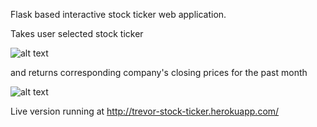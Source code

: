 Flask based interactive stock ticker web application. 

Takes user selected stock ticker

![alt text](https://github.com/trevorwitter/stock-ticker/blob/master/ticker_select.tiff)

and returns corresponding company's closing prices for the past month



![alt text](https://github.com/trevorwitter/stock-ticker/blob/master/stock_price.tiff)

Live version running at http://trevor-stock-ticker.herokuapp.com/
